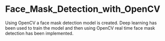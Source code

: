 # Face_Mask_Detection_with_OpenCV
Using OpenCV a face mask detection model is created. Deep learning has been used to train the model and then using OpenCV real time face mask detection has been implemented.
